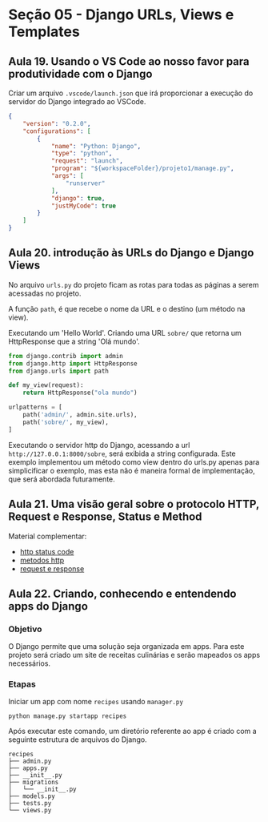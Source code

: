 # Seção 05 - Django URLs, Views e Templates

## Aula 19. Usando o VS Code ao nosso favor para produtividade com o Django

Criar um arquivo ```.vscode/launch.json``` que irá proporcionar a execução do servidor do Django integrado ao VSCode.

```Json
{
    "version": "0.2.0",
    "configurations": [
        {
            "name": "Python: Django",
            "type": "python",
            "request": "launch",
            "program": "${workspaceFolder}/projeto1/manage.py",
            "args": [
                "runserver"
            ],
            "django": true,
            "justMyCode": true
        }
    ]
}
```

## Aula 20. introdução às URLs do Django e Django Views

No arquivo ```urls.py``` do projeto ficam as rotas para todas as páginas a serem acessadas no projeto.

A função ```path```, é que recebe o nome da URL e o destino (um método na view). 

Executando um 'Hello World'. Criando uma URL ```sobre/``` que retorna um HttpResponse que a string 'Olá mundo'.

```Python
from django.contrib import admin
from django.http import HttpResponse
from django.urls import path

def my_view(request):
    return HttpResponse("ola mundo")

urlpatterns = [
    path('admin/', admin.site.urls),
    path('sobre/', my_view),
]
```

Executando o servidor http do Django, acessando a url ```http://127.0.0.1:8000/sobre```, será exibida a string configurada.
Este exemplo implementou um método como view dentro do urls.py apenas para simplicificar o exemplo, mas esta não é maneira formal de implementação, que será abordada futuramente.

## Aula 21. Uma visão geral sobre o protocolo HTTP, Request e Response, Status e Method

Material complementar:
* [http status code](https://developer.mozilla.org/pt-BR/docs/Web/HTTP/Status)
* [metodos http](https://developer.mozilla.org/pt-BR/docs/Web/HTTP/Methods)
* [request e response](https://www.webnots.com/what-is-http/)

## Aula 22. Criando, conhecendo e entendendo apps do Django

### Objetivo

O Django permite que uma solução seja organizada em apps. Para este projeto será criado um site de receitas culinárias e serão mapeados os apps necessários.

### Etapas

Iniciar um app com nome ```recipes``` usando ```manager.py```

```Shell
python manage.py startapp recipes
```
Após executar este comando, um diretório referente ao app é criado com a seguinte estrutura de arquivos do Django.

```Shell
recipes
├── admin.py
├── apps.py
├── __init__.py
├── migrations
│   └── __init__.py
├── models.py
├── tests.py
└── views.py
```